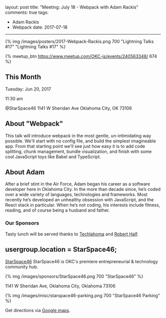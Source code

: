 layout: post
title: "Meeting: July 18 - Webpack with Adam Rackis"
comments: true
tags:
  - Adam Rackis
  - Webpack
date: 2017-07-18
---

{% img /images/posters/2017-Webpack-Rackis.png 700 "Lightning Talks #17" "Lightning Talks #17" %}

{% meetup_btn https://www.meetup.com/OKC-js/events/240563348/ 674 %}

## This Month
Tuesday: Jun 20, 2017

11:30 am

@StarSpace46
1141 W Sheridan Ave
Oklahoma City, OK
73106


## About "Webpack"
This talk will introduce webpack in the most gentle, un-intimidating way possible.  We'll start with no config file, and build the simplest imagineable app.  From that starting point we'll see just how easy it is to add code splitting, chunk management, bundle visualization, and finish with some cool JavaScript toys like Babel and TypeScript.

## About Adam
After a brief stint in the Air Force, Adam began his career as a software developer here in Oklahoma City.  In the more than decade since, he’s coded over a wide variety of languages, technologies and frameworks.  Most recently he’s developed an unhealthy obsession with JavaScript, and the React stack in particular.  When he’s not coding, his interests include fitness, reading, and of course being a husband and father.
<!-- more -->

### Our Sponsors
Tasty lunch will be served thanks to [Techlahoma](http://techlahoma.org/) and [Robert Half](https://www.roberthalf.com/oklahoma-city/technology-it).

## usergroup.location = StarSpace46;
[StarSpace46](http://www.starspace46.com) StarSpace46 is OKC's premiere entrepreneurial & technology community hub.

{% img /images/sponsors/StarSpace46.png 700 "StarSpace46" %}

1141 W Sheridan Ave, Oklahoma City, Oklahoma 73106

{% img /images/misc/starspace46-parking.png 700 "StarSpace46 Parking" %}

Get directions via [Google maps](https://www.google.com/maps/place/1141+W+Sheridan+Ave,+Oklahoma+City,+OK+73106/@35.46679,-97.5343547,17z/data=!3m1!4b1!4m5!3m4!1s0x87b210d6c554c175:0x427474147d8d3d19!8m2!3d35.46679!4d-97.532166).
